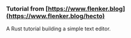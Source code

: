 ### Tutorial from [https://www.flenker.blog](https://www.flenker.blog/hecto)

A Rust tutorial building a simple text editor.

